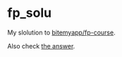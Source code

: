 # fp_solu
My slolution to [bitemyapp/fp-course](https://github.com/bitemyapp/fp-course#progression).

Also check [the answer](https://github.com/tonymorris/fp-course).
